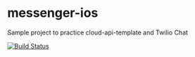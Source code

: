 # messenger-ios
Sample project to practice cloud-api-template and Twilio Chat

[![Build Status](https://travis-ci.org/itleo31/messenger-ios.svg?branch=master)](https://travis-ci.org/itleo31/messenger-ios)
